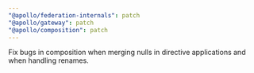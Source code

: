 ```yaml
---
"@apollo/federation-internals": patch
"@apollo/gateway": patch
"@apollo/composition": patch
---
```


Fix bugs in composition when merging nulls in directive applications and when handling renames.
